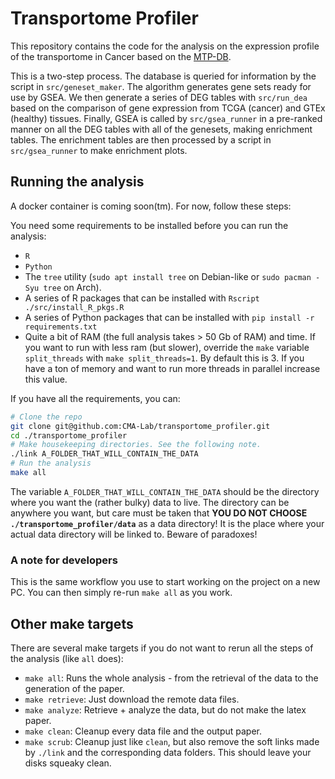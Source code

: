 # Transportome Profiler

This repository contains the code for the analysis on the expression profile of the transportome in Cancer based on the [MTP-DB](https://github.com/CMA-Lab/MTP-DB).

This is a two-step process. The database is queried for information by the script in `src/geneset_maker`. The algorithm generates gene sets ready for use by GSEA. We then generate a series of DEG tables with `src/run_dea` based on the comparison of gene expression from TCGA (cancer) and GTEx (healthy) tissues. Finally, GSEA is called by `src/gsea_runner` in a pre-ranked manner on all the DEG tables with all of the genesets, making enrichment tables.
The enrichment tables are then processed by a script in `src/gsea_runner` to make enrichment plots.

## Running the analysis
A docker container is coming soon(tm). For now, follow these steps:

You need some requirements to be installed before you can run the analysis:
- `R`
- `Python`
- The `tree` utility (`sudo apt install tree` on Debian-like or `sudo pacman -Syu tree` on Arch).
- A series of R packages that can be installed with `Rscript ./src/install_R_pkgs.R`
- A series of Python packages that can be installed with `pip install -r requirements.txt`
- Quite a bit of RAM (the full analysis takes > 50 Gb of RAM) and time. If you want to run with less ram (but slower), override the `make` variable `split_threads` with `make split_threads=1`. By default this is 3. If you have a ton of memory and want to run more threads in parallel increase this value. 

If you have all the requirements, you can:
```bash
# Clone the repo
git clone git@github.com:CMA-Lab/transportome_profiler.git
cd ./transportome_profiler
# Make housekeeping directories. See the following note.
./link A_FOLDER_THAT_WILL_CONTAIN_THE_DATA
# Run the analysis
make all
```

The variable `A_FOLDER_THAT_WILL_CONTAIN_THE_DATA` should be the directory where you want the (rather bulky) data to live. The directory can be anywhere you want, but care must be taken that **YOU DO NOT CHOOSE `./transportome_profiler/data`** as a data directory! It is the place where your actual data directory will be linked to. Beware of paradoxes!

### A note for developers
This is the same workflow you use to start working on the project on a new PC. You can then simply re-run `make all` as you work.

## Other make targets
There are several make targets if you do not want to rerun all the steps of the analysis (like `all` does):
- `make all`: Runs the whole analysis - from the retrieval of the data to the generation of the paper.
- `make retrieve`: Just download the remote data files.
- `make analyze`: Retrieve + analyze the data, but do not make the latex paper.
- `make clean`: Cleanup every data file and the output paper.
- `make scrub`: Cleanup just like `clean`, but also remove the soft links made by `./link` and the corresponding data folders. This should leave your disks squeaky clean.
